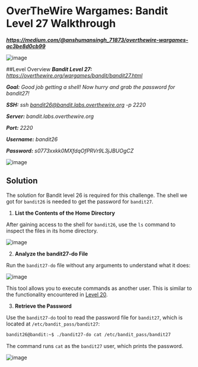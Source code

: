# OverTheWire Wargames: Bandit Level 27 Walkthrough
***https://medium.com/@anshumansingh_71873/overthewire-wargames-ac3be8d0cb99***

![image](https://github.com/user-attachments/assets/2ed49d66-5e41-480d-9036-8882196f6d1c)

##Level Overview
***Bandit Level 27:** https://overthewire.org/wargames/bandit/bandit27.html*

***Goal:** Good job getting a shell! Now hurry and grab the password for bandit27!*

***SSH:** ssh bandit26@bandit.labs.overthewire.org -p 2220*

***Server:** bandit.labs.overthewire.org*

***Port:** 2220*

***Username:** bandit26*

***Password:** s0773xxkk0MXfdqOfPRVr9L3jJBUOgCZ*

![image](https://github.com/user-attachments/assets/b6d61ca0-927f-46be-abb8-1a27f6022dfa)

## Solution
The solution for Bandit level 26 is required for this challenge. The shell we got for `bandit26` is needed to get the password for `bandit27`.

1. **List the Contents of the Home Directory**

After gaining access to the shell for `bandit26`, use the `ls` command to inspect the files in its home directory.

![image](https://github.com/user-attachments/assets/d42892e1-e12e-406c-ad45-a8632c6dabd2)

2. **Analyze the bandit27-do File**

Run the `bandit27-do` file without any arguments to understand what it does:

![image](https://github.com/user-attachments/assets/d420073f-f232-4247-8ff2-9e62282c9ac2)

This tool allows you to execute commands as another user. This is similar to the functionality encountered in [Level 20](https://github.com/Anshuman1812-lab/Wargames_Walkthrough/blob/main/Bandit/Level_20.md).

3. **Retrieve the Password**

Use the `bandit27-do` tool to read the password file for `bandit27`, which is located at `/etc/bandit_pass/bandit27`:

```bash
bandit26@bandit:~$ ./bandit27-do cat /etc/bandit_pass/bandit27
```

The command runs `cat` as the `bandit27` user, which prints the password.

![image](https://github.com/user-attachments/assets/f3da7ad8-8b8a-49ea-8856-4efd3806946f)
